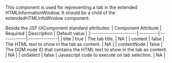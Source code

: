 This component is used for representing a tab in the extended HTMLInformationWindow. It should be a child of the extendedHTMLInfoWindow component.

Beside the JSF UIComponent standard attributes:
| Component Attribute   | Required | Description | Default value |
|:----------------------|:---------|:------------|:--------------|
| title                 | true     | The tab title. | NA            |
| content               | false    | The HTML text to show in the tab as content. | NA            |
| contentNode           | false    | The DOM node ID that contains the HTML text to show in the tab as content. | NA            |
| onSelect              | false    | Javascript code to execute on tab selection. | NA            |